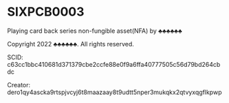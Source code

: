 # SIXPCB0003
Playing card back series non-fungible asset(NFA) by ♣♣♣♣♣♣

Copyright 2022 ♣♣♣♣♣♣. All rights reserved.

SCID: c63cc1bbc410681d371379cbe2ccfe88e0f9a6ffa40777505c56d79bd264cbdc

Creator: dero1qy4ascka9rtspjvcyj6t8maazaay8t9udtt5nper3mukqkx2qtvyxqgflkpwp
